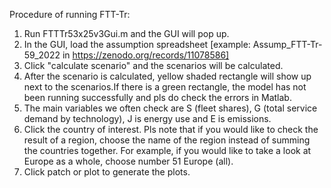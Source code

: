 Procedure of running FTT-Tr:
1. Run FTTTr53x25v3Gui.m and the GUI will pop up.
2. In the GUI, load the assumption spreadsheet [example: Assump_FTT-Tr-59_2022 in https://zenodo.org/records/11078586]
3. Click "calculate scenario" and the scenarios will be calculated.
4. After the scenario is calculated, yellow shaded rectangle will show up next to the scenarios.If there is a green rectangle, the model has not been running successfully and pls do check the errors in Matlab.
5. The main variables we often check are S (fleet shares), G (total service demand by technology), J is energy use and E is emissions.
6. Click the country of interest. Pls note that if you would like to check the result of a region, choose the name of the region instead of summing the countries together. For example, if you would like to take a look at Europe as a whole, choose number 51 Europe (all).
7. Click patch or plot to generate the plots.
